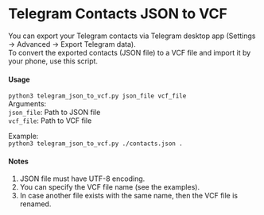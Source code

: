 # Telegram Contacts JSON to VCF
You can export your Telegram contacts via Telegram desktop app 
(Settings -> Advanced -> Export Telegram data).\
To convert the exported contacts (JSON file) to a VCF file and import it by 
your phone, use this script.

#### Usage
`python3 telegram_json_to_vcf.py json_file vcf_file`\
Arguments:\
`json_file`: Path to JSON file\
`vcf_file`: Path to VCF file

Example:\
`python3 telegram_json_to_vcf.py ./contacts.json .`

#### Notes
1. JSON file must have UTF-8 encoding.
2. You can specify the VCF file name (see the examples).
3. In case another file exists with the same name, then the VCF file is renamed.
